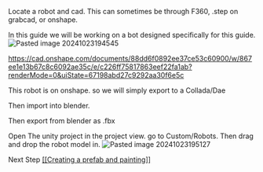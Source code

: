 Locate a robot and cad. This can sometimes be through F360, .step on grabcad, or onshape.

In this guide we will be working on a bot designed specifically for this guide.
![Pasted image 20241023194545](https://github.com/user-attachments/assets/70dee9b4-3ade-437f-991a-b20d0adff392)

https://cad.onshape.com/documents/88dd6f0892ee37ce53c60900/w/867ee1e13b67c8c6092ae35c/e/c226ff75817863eef22fa1ab?renderMode=0&uiState=67198abd27c9292aa30f6e5c

This robot is on onshape. so we will simply export to a Collada/Dae

Then import into blender.

Then export from blender as .fbx

Open The unity project in the project view. go to Custom/Robots. Then drag and drop the robot model in.
![Pasted image 20241023195127](https://github.com/user-attachments/assets/0fb9ec15-bafb-4541-a9ca-425873077951)


Next Step [[[Creating a prefab and painting]]](https://github.com/masonmm3/MoSim2022Mod/blob/main/MoSimDocs/Creating%20a%20prefab%20and%20painting.md)
